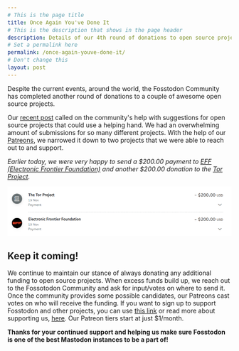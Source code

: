 ```yaml
---
# This is the page title
title: Once Again You've Done It
# This is the description that shows in the page header
description: Details of our 4th round of donations to open source projects.
# Set a permalink here
permalink: /once-again-youve-done-it/
# Don't change this
layout: post
---
```


Despite the current events, around the world, the Fosstodon Community has completed another round of donations to a couple of awesome open source projects.

Our [recent post](/time-to-support-some-foss-projects) called on the community's help with suggestions for open source projects that could use a helping hand. We had an overwhelming amount of submissions for so many different projects. With the help of our [Patreons](https://www.patreon.com/fosstodon), we narrowed it down to two projects that we were able to reach out to and support.

*Earlier today, we were very happy to send a $200.00 payment to [EFF (Electronic Frontier Foundation)](https://www.eff.org/) and another $200.00 donation to the [Tor Project](https://www.torproject.org/).*

![Round 4 donations](/assets/images/round-4-donations.png)

## Keep it coming!

We continue to maintain our stance of always donating any additional funding to open source projects. When excess funds build up, we reach out to the Fossotodon Community and ask for input/votes on where to send it. Once the community provides some possible candidates, our Patreons cast votes on who will receive the funding. If you want to sign up to support Fosstodon and other projects, you can use [this link](https://www.patreon.com/fosstodon) or read more about supporting us, [here](/support). Our Patreon tiers start at just $1/month.

**Thanks for your continued support and helping us make sure Fosstodon is one of the best Mastodon instances to be a part of!**
